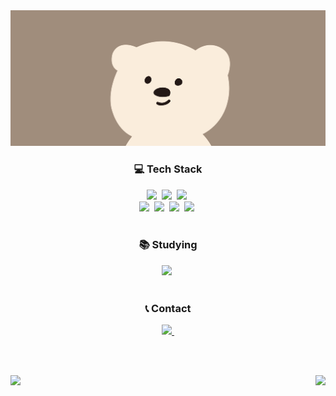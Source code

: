 <!--Title-->
<div align="center">
  <img src="https://github.com/badul13/badul13/blob/main/READMEimg.jpg"/>
</div>

<!--Content-->
<h3 align="center">💻 Tech Stack</h3>
<div align="center">
  <img src="https://img.shields.io/badge/html5-E34F26.svg?style=for-the-badge&logo=html5&logoColor=white" />&nbsp
    <img src="https://img.shields.io/badge/css3-1572B6.svg?style=for-the-badge&logo=css3&logoColor=white" />&nbsp
  <img src="https://img.shields.io/badge/javascript-F7DF1E.svg?style=for-the-badge&logo=javascript&logoColor=20232a" />&nbsp
</div>

<div align="center">
  <img src="https://img.shields.io/badge/python-3670A0?style=for-the-badge&logo=python&logoColor=ffdd54" />&nbsp
  <img src="https://img.shields.io/badge/pandas-150458.svg?style=for-the-badge&logo=pandas&logoColor=white" />&nbsp
  <img src="https://img.shields.io/badge/numpy-4d77cf.svg?style=for-the-badge&logo=numpy&logoColor=white" />&nbsp
  <img src="https://img.shields.io/badge/Matplotlib-11557c.svg?style=for-the-badge&logo=Matplotlib&logoColor=white" />&nbsp
</div>

<br>

<h3 align="center">📚 Studying</h3>
<div align="center">
 <img src="https://img.shields.io/badge/react-20232a.svg?style=for-the-badge&logo=react&logoColor=61DAFB" />&nbsp
</div>

<br>

<h3 align="center">📞 Contact</h3>
<div align="center">
  <a href="mailto:badul13@naver.com">
    <img
      src="https://img.shields.io/badge/badul13@naver.com-D14836?style=for-the-badge&logo=gmail&logoColor=white"/>&nbsp
  </a>
</div>

<br><br>

<p align="center">
  <a href="https://github.com/badul13">
    <img align="left" src="https://github-readme-stats.vercel.app/api?username=badul13&theme=nord" />
    <img align="right" src="https://github-readme-stats.vercel.app/api/top-langs/?username=badul13&layout=compact&theme=nord" />
  </a>
</p>
